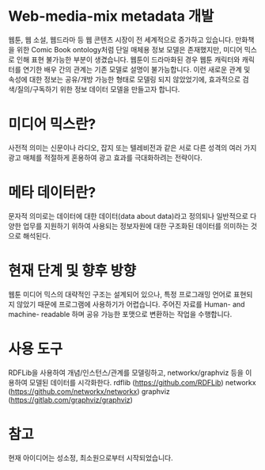 # Web-media-mix metadata 개발
웹툰, 웹 소설, 웹드라마 등 웹 콘텐츠 시장이 전 세계적으로 증가하고 있습니다. 만화책을 위한 Comic Book ontology처럼 단일 매체용 정보 모델은 존재했지만, 미디어 믹스로 인해 표현 불가능한 부분이 생겼습니다. 웹툰이 드라마화된 경우 웹툰 캐릭터와 캐릭터를 연기한 배우 간의 관계는 기존 모델로 설명이 불가능합니다. 이런 새로운 관계 및 속성에 대한 정보는 공유/개방 가능한 형태로 모델링 되지 않았었기에, 효과적으로 검색/질의/구독하기 위한 정보 데이터 모델을 만들고자 합니다.

# 미디어 믹스란?
사전적 의미는 신문이나 라디오, 잡지 또는 텔레비전과 같은 서로 다른 성격의 여러 가지 광고 매체를 적절하게 혼용하여 광고 효과를 극대화하려는 전략이다.

# 메타 데이터란?
문자적 의미로는 데이터에 대한 데이터(data about data)라고 정의되나 일반적으로 다양한 업무를 지원하기 위하여 사용되는 정보자원에 대한 구조화된 데이터를 의미하는 것으로 해석된다.

# 현재 단계 및 향후 방향
웹툰 미디어 믹스의 대략적인 구조는 설계되어 있으나, 특정 프로그래밍 언어로 표현되지 않았기 때문에 프로그램에 사용하기가 어렵습니다. 주어진 자료를 Human- and machine- readable 하며 공유 가능한 포맷으로 변환하는 작업을 수행합니다.

# 사용 도구
RDFLib을 사용하여 개념/인스턴스/관계를 모델링하고, networkx/graphviz 등을 이용하여 모델된 데이터를 시각화한다.
rdflib (https://github.com/RDFLib)
networkx (https://github.com/networkx/networkx)
graphviz (https://gitlab.com/graphviz/graphviz)

# 참고
현재 아이디어는 성소정, 최소원으로부터 시작되었습니다.

